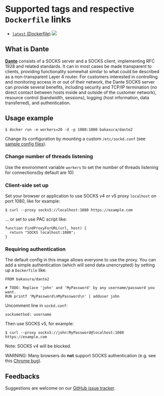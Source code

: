 Supported tags and respective `Dockerfile` links
================================================

  * [`latest` (Dockerfile)](https://github.com/BakasuraRCE/docker-dante/blob/master/Dockerfile) [![](https://images.microbadger.com/badges/image/bakasura/dante2.svg)](https://microbadger.com/images/bakasura/dante2 "Get your own image badge on microbadger.com")


What is Dante
-------------

[**Dante**](http://www.inet.no/dante/index.html) consists of a SOCKS server and a SOCKS client, implementing RFC 1928 and related standards. It can in most cases be made transparent to clients, providing functionality somewhat similar to what could be described as a non-transparent Layer 4 router. For customers interested in controlling and monitoring access in or out of their network, the Dante SOCKS server can provide several benefits, including security and TCP/IP termination (no direct contact between hosts inside and outside of the customer network), resource control (bandwidth, sessions), logging (host information, data transferred), and authentication.


Usage example
-------------

    $ docker run -e workers=20 -d -p 1080:1080 bakasura/dante2

Change its configuration by mounting a custom `/etc/sockd.conf`
(see [sample config files](http://www.inet.no/dante/doc/latest/config/server.html)).


### Change number of threads listening

Use the environment variable `workers` to set the number of threads listening for connections(by default are 10)


### Client-side set up

Set your browser or application to use SOCKS v4 or v5 proxy `localhost` on port 1080,
like for example:

    $ curl --proxy socks5://localhost:1080 https://example.com

... or set to use PAC script like:

    function FindProxyForURL(url, host) {
      return "SOCKS localhost:1080";
    }


### Requiring authentication

The default config in this image allows everyone to use the proxy. You can add a simple authentication (which will send data unencrypted) by setting up a `Dockerfile` like:

    FROM bakasura/dante2

    # TODO: Replace 'john' and 'MyPassword' by any username/password you want.
    RUN printf 'MyPassword\nMyPassword\n' | adduser john

Uncomment line in `sockd.conf`:

    socksmethod: username

Then use SOCKS v5, for example:

    $ curl --proxy socks5://john:MyPassword@localhost:1080 https://example.com

Note: SOCKS v4 will be blocked.

WARNING: Many browsers do **not** support SOCKS authentication (e.g. see this [Chrome bug](https://bugs.chromium.org/p/chromium/issues/detail?id=256785)).


Feedbacks
---------

Suggestions are welcome on our [GitHub issue tracker](https://github.com/BakasuraRCE/docker-dante/issues).
